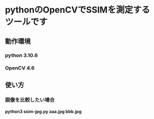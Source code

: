 # pythonのOpenCVでSSIMを測定するツールです

## 動作環境
### python 3.10.6
### OpenCV 4.6

## 使い方
### 画像を比較したい場合
#### python3 ssim-jpg.py aaa.jpg bbb.jpg
